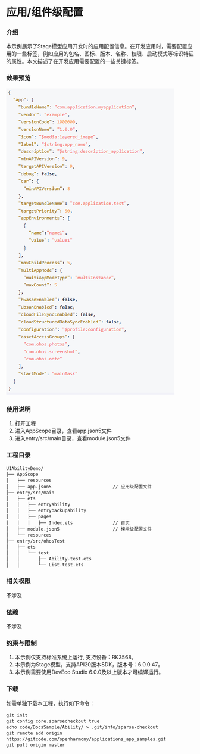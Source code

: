 # 应用/组件级配置
### 介绍
  本示例展示了Stage模型应用开发时的应用配置信息。在开发应用时，需要配置应用的一些标签，例如应用的包名、图标、版本、名称、权限、启动模式等标识特征的属性。本文描述了在开发应用需要配置的一些关键标签。

### 效果预览
![app.json5](./screenshots/app.PNG)

### 使用说明
1. 打开工程
2. 进入AppScope目录，查看app.json5文件 
3. 进入entry/src/main目录，查看module.json5文件
### 工程目录
```
UIAbilityDemo/
├── AppScope
│   ├── resources
│   ├── app.json5                       // 应用级配置文件
├── entry/src/main
│   ├── ets
│   │   ├── entryability
│   │   ├── entrybackupability
│   │   ├── pages
│   │   │   ├── Index.ets               // 首页
│   ├── module.json5                    // 模块级配置文件
│   └── resources
├── entry/src/ohosTest
│   ├── ets
│   │   └── test
│   │       ├── Ability.test.ets
│   │       └── List.test.ets
```

### 相关权限
不涉及
### 依赖
不涉及
### 约束与限制
1. 本示例仅支持标准系统上运行, 支持设备：RK3568。
2. 本示例为Stage模型，支持API20版本SDK，版本号：6.0.0.47。
3. 本示例需要使用DevEco Studio 6.0.0及以上版本才可编译运行。
### 下载
如需单独下载本工程，执行如下命令：
```
git init
git config core.sparsecheckout true
echo code/DocsSample/Ability/ > .git/info/sparse-checkout
git remote add origin https://gitcode.com/openharmony/applications_app_samples.git
git pull origin master
```
